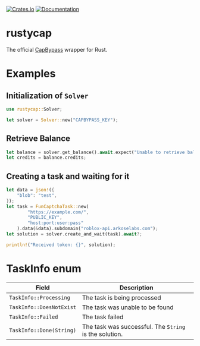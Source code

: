 [![Crates.io](https://img.shields.io/crates/v/rustycap.svg)](https://crates.io/crates/rustycap) [![Documentation](https://docs.rs/rustycap/badge.svg)](https://docs.rs/rustycap)

# rustycap

The official [CapBypass](https://capbypass.com/) wrapper for Rust.

# Examples
## Initialization of `Solver`

```rust
use rustycap::Solver;

let solver = Solver::new("CAPBYPASS_KEY");
```

## Retrieve Balance

```rust
let balance = solver.get_balance().await.expect("Unable to retrieve balance");
let credits = balance.credits;
```

## Creating a task and waiting for it

```rust
let data = json!({
    "blob": "test",
});
let task = FunCaptchaTask::new(
        "https://example.com/",
        "PUBLIC_KEY",
        "host:port:user:pass"
    ).data(&data).subdomain("roblox-api.arkoselabs.com");
let solution = solver.create_and_wait(task).await?;

println!("Received token: {}", solution);
```

# TaskInfo enum
| Field | Description |
|-------|-------------|
| `TaskInfo::Processing` | The task is being processed |
| `TaskInfo::DoesNotExist` | The task was unable to be found |
| `TaskInfo::Failed` | The task failed |
| `TaskInfo::Done(String)` | The task was successful. The `String` is the solution. |